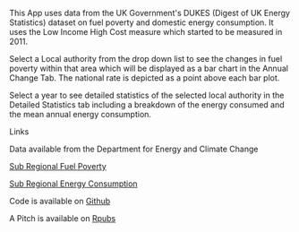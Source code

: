 
This App uses data from the UK Government's DUKES (Digest of UK Energy Statistics) dataset on fuel poverty and domestic energy consumption. It uses the Low Income High Cost measure which started to be measured in 2011. 

Select a Local authority from the drop down list to see the changes in fuel poverty within that area which will be displayed as a bar chart in the Annual Change Tab.  The national rate is depicted as a point above each bar plot.

Select a year to see detailed statistics of the selected local authority in the Detailed Statistics tab including a breakdown of the energy consumed and the mean annual energy consumption.


Links

Data available from the Department for Energy and Climate Change

[Sub Regional Fuel Poverty](https://www.gov.uk/government/collections/fuel-poverty-sub-regional-statistics)

[Sub Regional Energy Consumption](https://www.gov.uk/government/collections/total-final-energy-consumption-at-sub-national-level)

Code is available on [Github](https://github.com/P-Askew-Eng/DDP)

A Pitch is available on [Rpubs](https://rpubs.com/paskew/170429)

